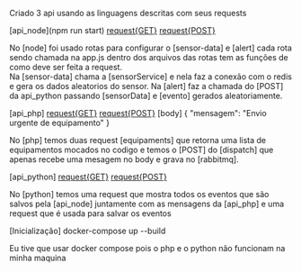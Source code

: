 Criado 3 api usando as linguagens descritas com seus requests

[api_node](npm run start)
    [request{GET}](http://localhost:3000/sensor-data)
    [request{POST}](http://localhost:3000/alert)

No [node] foi usado rotas para configurar o [sensor-data] e [alert] cada rota sendo chamada na app.js 
dentro dos arquivos das rotas tem as funções de como deve ser feita a request.  
Na [sensor-data] chama a [sensorService] e nela faz a conexão com o redis e gera os dados aleatorios do sensor. 
Na [alert] faz a chamada do [POST] da api_python passando [sensorData] e [evento] gerados aleatoriamente.

[api_php]
    [request{GET}](http://localhost:8000/equipments)
    [request{POST}](http://localhost:8000/dispatch)
        [body]
            { "mensagem": "Envio urgente de equipamento" }

No [php] temos duas request [equipaments] que retorna uma lista de equipamentos mocados no codigo e temos o [POST]
do [dispatch] que apenas recebe uma mesagem no body e grava no [rabbitmq].

[api_python]
    [request{GET}](http://localhost:5000/events)
    [request{POST}](http://localhost:5000/event)

No [python] temos uma request que mostra todos os eventos que são salvos pela [api_node] juntamente com as mensagens da [api_php] e
uma request que é usada para salvar os eventos

[Inicialização]
    docker-compose up --build

Eu tive que usar docker compose pois o php e o python não funcionam na minha maquina
